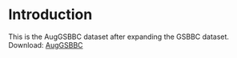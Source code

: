 # Introduction
This is the AugGSBBC dataset after expanding the GSBBC dataset.<br>
Download: [AugGSBBC]()
